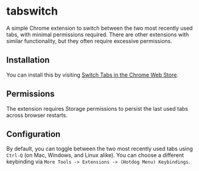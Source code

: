 # tabswitch

A simple Chrome extension to switch between the two most recently used tabs,
with minimal permissions required. There are other extensions with similar
functionality, but they often require excessive permissions.

## Installation

You can install this by visiting [Switch Tabs in the Chrome Web
Store](https://chromewebstore.google.com/detail/jpfcacngcfejgnoaobkgoojockhdlphi).

## Permissions

The extension requires Storage permissions to persist the last used tabs across
browser restarts.

## Configuration

By default, you can toggle between the two most recently used tabs using
`Ctrl-Q` (on Mac, Windows, and Linux alike). You can choose a different
keybinding via `More Tools -> Extensions -> (Hotdog Menu) Keybindings`.
